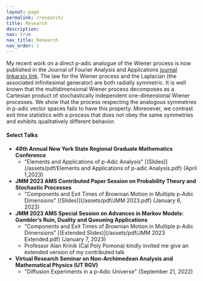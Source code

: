 ```yaml
---
layout: page
permalink: /research/
title: Research
description:
nav: true
nav_title: Research
nav_order: 1
---
```


My recent work on a direct p-adic analogue of the Wiener process is now published in the Journal of Fourier Analysis and Applications [journal link](https://link.springer.com/article/10.1007/s00041-023-10053-z)[arxiv link](https://arxiv.org/abs/2210.16429v1). The law for the Wiener process and the Laplacian (the associated infinitesimal generator) are both radially symmetric. It is well known that the multidimensional Wiener process decomposes as a Cartesian product of stochastically independent one-dimensional Wiener processes. We show that the process respecting the analogous symmetries in p-adic vector spaces fails to have this property. Moreoever, we contrast exit time statistics with a process that does not obey the same symmetries and exhibits qualitatively different behavior.

#### Select Talks
* **48th Annual New York State Regional Graduate Mathematics Conference**
  * "Elements and Applications of p-Adic Analysis" [(Slides)](/assets/pdf/Elements and Applications of p-adic Analysis.pdf) (April 1,2023)
* **JMM 2023 AMS Contributed Paper Session on Probability Theory and Stochastic Processes**
  * "Components and Exit Times of Brownian Motion in Multiple p-Adic Dimensions" [(Slides)](/assets/pdf/JMM 2023.pdf) (January 6, 2023)
* **JMM 2023 AMS Special Session on Advances in Markov Models: Gambler’s Ruin, Duality and Queueing Applications**
  * "Components and Exit Times of Brownian Motion in Multiple p-Adic Dimensions" [(Extended Slides)](/assets/pdf/JMM 2023 Extended.pdf) (January 7, 2023)
  * Professor Alan Krinik (Cal Poly Pomona) kindly invited me give an extended version of my contributed talk
* **Virtual Research Seminar on Non-Archimedean Analysis and Mathematical Physics (UT RGV)**
  * "Diffusion Experiments in a p-Adic Universe" (September 21, 2022)
